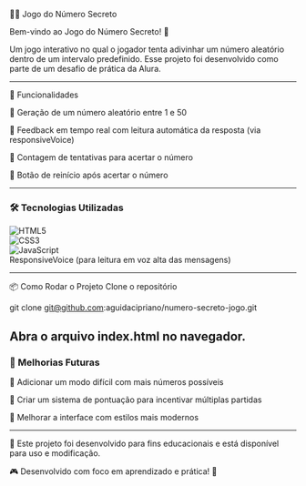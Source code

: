 🕵️‍♂️ Jogo do Número Secreto

Bem-vindo ao Jogo do Número Secreto! 🎲

Um jogo interativo no qual o jogador tenta adivinhar um número aleatório dentro de um intervalo predefinido. Esse projeto foi desenvolvido como parte de um desafio de prática da Alura.

---

🚀 Funcionalidades

🔢 Geração de um número aleatório entre 1 e 50

📢 Feedback em tempo real com leitura automática da resposta (via responsiveVoice)

🎯 Contagem de tentativas para acertar o número

🔄 Botão de reinício após acertar o número

---
### 🛠 Tecnologias Utilizadas  

![HTML5](https://img.shields.io/badge/HTML5-E34F26?style=for-the-badge&logo=html5&logoColor=white)  
![CSS3](https://img.shields.io/badge/CSS3-1572B6?style=for-the-badge&logo=css3&logoColor=white)  
![JavaScript](https://img.shields.io/badge/JavaScript-F7DF1E?style=for-the-badge&logo=javascript&logoColor=black)  
ResponsiveVoice (para leitura em voz alta das mensagens)


---

📦 Como Rodar o Projeto
Clone o repositório



git clone git@github.com:aguidacipriano/numero-secreto-jogo.git


Abra o arquivo index.html no navegador.
---
### 📌 Melhorias Futuras
🔹 Adicionar um modo difícil com mais números possíveis

🔹 Criar um sistema de pontuação para incentivar múltiplas partidas

🔹 Melhorar a interface com estilos mais modernos

---

🎯 Este projeto foi desenvolvido para fins educacionais e está disponível para uso e modificação.

🎮 Desenvolvido com foco em aprendizado e prática! 🚀

